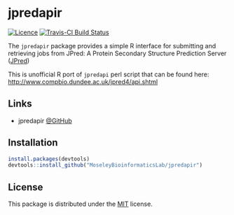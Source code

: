 # jpredapir

[![Licence](https://img.shields.io/github/license/mashape/apistatus.svg)](http://choosealicense.com/licenses/mit/)
[![Travis-CI Build Status](https://travis-ci.org/MoseleyBioinformaticsLab/jpredapir.svg?branch=master)](https://travis-ci.org/MoseleyBioinformaticsLab/jpredapir)

The `jpredapir` package provides a simple R interface for submitting
and retrieving jobs from JPred: A Protein Secondary Structure Prediction Server
([JPred](http://www.compbio.dundee.ac.uk/jpred/))

This is unofficial R port of `jpredapi` perl script that can be found here:
http://www.compbio.dundee.ac.uk/jpred4/api.shtml


## Links

* jpredapir [@GitHub](https://github.com/MoseleyBioinformaticsLab/jpredapir)


## Installation

```R
install.packages(devtools)
devtools::install_github("MoseleyBioinformaticsLab/jpredapir")
```

## License

This package is distributed under the [MIT](https://choosealicense.com/licenses/mit) license.
